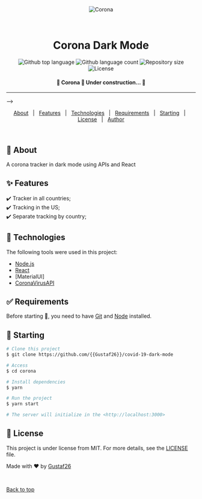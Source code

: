 <div align="center" id="top"> 
  <img src="./.github/app.gif" alt="Corona" />

&#xa0;

  <!-- <a href="https://corona.netlify.app">Demo</a> -->
</div>

<h1 align="center">Corona Dark Mode</h1>

<p align="center">
  <img alt="Github top language" src="https://img.shields.io/github/languages/top/{{Gustaf26}}/covid-19-dark-mode?color=56BEB8">

  <img alt="Github language count" src="https://img.shields.io/github/languages/count/{{Gustaf26}}/covid-19-dark-mode?color=56BEB8">

  <img alt="Repository size" src="https://img.shields.io/github/repo-size/{{Gustaf26}}/covid-19-dark-mode?color=56BEB8">

  <img alt="License" src="https://img.shields.io/github/license/{{Gustaf26}}/covid-19-dark-mode?color=56BEB8">

  <!-- <img alt="Github issues" src="https://img.shields.io/github/issues/{{Gustaf26}}/corona?color=56BEB8" /> -->

  <!-- <img alt="Github forks" src="https://img.shields.io/github/forks/{{Gustaf26}}/corona?color=56BEB8" /> -->

  <!-- <img alt="Github stars" src="https://img.shields.io/github/stars/{{Gustaf26}}/corona?color=56BEB8" /> -->
</p>

<!-- Status -->

<h4 align="center"> 
	🚧  Corona 🚀 Under construction...  🚧
</h4>

<hr> -->

<p align="center">
  <a href="#dart-about">About</a> &#xa0; | &#xa0; 
  <a href="#sparkles-features">Features</a> &#xa0; | &#xa0;
  <a href="#rocket-technologies">Technologies</a> &#xa0; | &#xa0;
  <a href="#white_check_mark-requirements">Requirements</a> &#xa0; | &#xa0;
  <a href="#checkered_flag-starting">Starting</a> &#xa0; | &#xa0;
  <a href="#memo-license">License</a> &#xa0; | &#xa0;
  <a href="https://github.com/{{Gustaf26}}" target="_blank">Author</a>
</p>

<br>

## :dart: About

A corona tracker in dark mode using APIs and React

## :sparkles: Features

:heavy_check_mark: Tracker in all countries;\
:heavy_check_mark: Tracking in the US;\
:heavy_check_mark: Separate tracking by country;

## :rocket: Technologies

The following tools were used in this project:

- [Node.js](https://nodejs.org/en/)
- [React](https://pt-br.reactjs.org/)
- [MaterialUI]
- [CoronaVirusAPI](https://rapidapi.com/KishCom/api/covid-19-coronavirus-statistics/)

## :white_check_mark: Requirements

Before starting :checkered_flag:, you need to have [Git](https://git-scm.com) and [Node](https://nodejs.org/en/) installed.

## :checkered_flag: Starting

```bash
# Clone this project
$ git clone https://github.com/{{Gustaf26}}/covid-19-dark-mode

# Access
$ cd corona

# Install dependencies
$ yarn

# Run the project
$ yarn start

# The server will initialize in the <http://localhost:3000>
```

## :memo: License

This project is under license from MIT. For more details, see the [LICENSE](LICENSE.md) file.

Made with :heart: by <a href="https://github.com/{{Gustaf26}}" target="_blank">Gustaf26</a>

&#xa0;

<a href="#top">Back to top</a>
